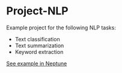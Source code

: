 # Project-NLP

Example project for the following NLP tasks:

* Text classification
* Text summarization
* Keyword extraction

[See example in Neptune](https://app.neptune.ai/o/showcase/org/project-nlp/experiments?split=tbl&dash=charts)
